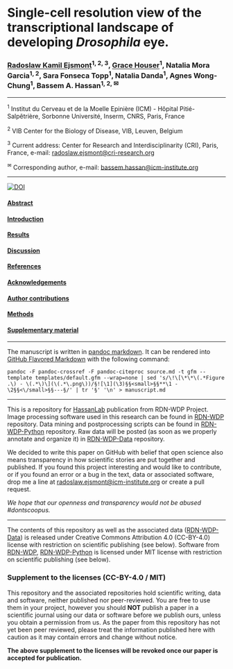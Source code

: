 # Single-cell resolution view of the transcriptional landscape of developing *Drosophila* eye.
### [Radoslaw Kamil Ejsmont](https://github.com/rejsmont)<sup>1, 2, 3</sup>, [Grace Houser](https://github.com/Grace-Houser)<sup>1</sup>, Natalia Mora Garcia<sup>1, 2</sup>, Sara Fonseca Topp<sup>1</sup>, Natalia Danda<sup>1</sup>, Agnes Wong-Chung<sup>1</sup>, Bassem A. Hassan<sup>1, 2, ✉</sup>
---
<sup>1</sup> Institut du Cerveau et de la Moelle Epinière (ICM) - Hôpital Pitié-Salpêtrière, Sorbonne Université, Inserm, CNRS, Paris, France

<sup>2</sup> VIB Center for the Biology of Disease, VIB, Leuven, Belgium

<sup>3</sup> Current address: Center for Research and Interdisciplinarity (CRI), Paris, France, e-mail: [radoslaw.ejsmont@cri-research.org](mailto:radoslaw.ejsmont@cri-research.org)

<sup>✉</sup> Corresponding author, e-mail: [bassem.hassan@icm-institute.org](mailto:bassem.hassan@icm-institute.org)

---

[![DOI](https://zenodo.org/badge/147840131.svg)](https://zenodo.org/badge/latestdoi/147840131)

#### [Abstract](manuscript.md#Abstract)
#### [Introduction](manuscript.md#Introduction)
#### [Results](manuscript.md#Results)
#### [Discussion](manuscript.md#Discussion)
#### [References](manuscript.md#References)
#### [Acknowledgements](manuscript.md)
#### [Author contributions](manuscript.md)
#### [Methods](manuscript.md#Methods)
#### [Supplementary material](manuscript.md#Supplementary-material)

---

The manuscript is written in [pandoc markdown](https://pandoc.org/MANUAL.html#pandocs-markdown). It can be rendered into [GitHub Flavored Markdown](https://github.github.com/gfm/) with the following command:

```
pandoc -F pandoc-crossref -F pandoc-citeproc source.md -t gfm --template templates/default.gfm --wrap=none | sed 's/\!\[\*\*\(.*Figure .\) - \(.*\)\](\(.*\.png\))/§![\1](\3)§§<small>§§**\1 - \2§§<\/small>§§---§/' | tr '§' '\n' > manuscript.md
```

---

This is a repository for [HassanLab](https://github.com/HassanLab/) publication from RDN-WDP Project. Image processing software used in this research can be found in [RDN-WDP](https://github.com/rejsmont/rdn-wdp) repository. Data mining and postprocessing scripts can be found in [RDN-WDP-Python](https://github.com/rejsmont/rdn-wdp-python) repository. Raw data will be posted (as soon as we properly annotate and organize it) in [RDN-WDP-Data](https://github.com/rejsmont/rdn-wdp-data) repository.

We decided to write this paper on GitHub with belief that open science also means transparency in how scientific stories are put together and published.  If you found this project interesting and would like to contribute, or if you found an error or a bug in the text, data or associated software, drop me a line at [radoslaw.ejsmont@icm-institute.org](mailto:radoslaw.ejsmont@icm-institute.org) or create a pull request.

*We hope that our openness and transparency would not be abused #dontscoopus.*

---

The contents of this repository as well as the associated data ([RDN-WDP-Data](https://github.com/rejsmont/rdn-wdp-data)) is released under Creative Commons Attribution 4.0 (CC-BY-4.0) license with restriction on scientific publishing (see below). Software from [RDN-WDP](https://github.com/rejsmont/rdn-wdp), [RDN-WDP-Python](https://github.com/rejsmont/rdn-wdp-python) is licensed under MIT license with restriction on scientific publishing (see below).

### Supplement to the licenses (CC-BY-4.0 / MIT)
This repository and the associated repositories hold scientific writing, data and software, neither published nor peer-reviewed. You are free to use them in your project, however you should **NOT** publish a paper in a scientific journal using our data or software before we publish ours, unless you obtain a permission from us. As the paper from this repository has not yet been peer reviewed, please treat the information published here with caution as it may contain errors and change without notice.

**The above supplement to the licenses will be revoked once our paper is accepted for publication.**
